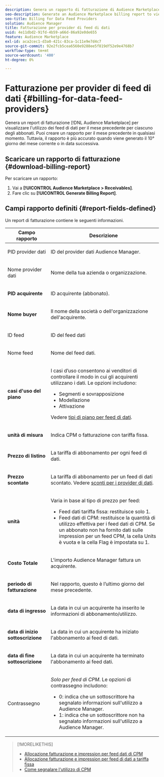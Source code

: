 ```yaml
---
description: Genera un rapporto di fatturazione di Audience Marketplace per visualizzare l’utilizzo dei feed di dati per il mese precedente per ciascuno degli abbonati. Puoi creare un rapporto per il mese precedente in qualsiasi momento. Tuttavia, il rapporto è più accurato quando viene generato il 10° giorno del mese corrente o in data successiva.
seo-description: Generate an Audience Marketplace billing report to view data feed usage for the previous month for each of your subscribers. You can create a report for the previous month at any time. However, the report is more accurate when you generate it on or after the 10th day of the current month.
seo-title: Billing for Data Feed Providers
solution: Audience Manager
title: Fatturazione per provider di feed di dati
uuid: 4e11dbd2-91fd-4b59-a66d-86a92e0de655
feature: Audience Marketplace
exl-id: aca2cec1-d3a0-421c-83ca-1c11e9e7d4c7
source-git-commit: 92e2fcb5cea6560e9288ee5f819df52e9e4768b7
workflow-type: tm+mt
source-wordcount: '400'
ht-degree: 0%

---
```


# Fatturazione per provider di feed di dati {#billing-for-data-feed-providers}

Genera un report di fatturazione [!DNL Audience Marketplace] per visualizzare l&#39;utilizzo dei feed di dati per il mese precedente per ciascuno degli abbonati. Puoi creare un rapporto per il mese precedente in qualsiasi momento. Tuttavia, il rapporto è più accurato quando viene generato il 10° giorno del mese corrente o in data successiva.

## Scaricare un rapporto di fatturazione {#download-billing-report}

Per scaricare un rapporto:

1. Vai a **[!UICONTROL Audience Marketplace > Receivables]**.
1. Fare clic su **[!UICONTROL Generate Billing Report]**.

## Campi rapporto definiti {#report-fields-defined}

Un report di fatturazione contiene le seguenti informazioni.

<table id="table_B433D5059F6446068683E425B1D87520"> 
 <thead> 
  <tr> 
   <th colname="col1" class="entry"> Campo rapporto </th> 
   <th colname="col2" class="entry"> Descrizione </th> 
  </tr> 
 </thead>
 <tbody> 
  <tr> 
   <td colname="col1"> <p>PID provider dati <b><span class="uicontrol"></span></b> </p> </td> 
   <td colname="col2"> <p>ID del provider dati <span class="keyword"> Audience Manager</span>. </p> </td> 
  </tr> 
  <tr> 
   <td colname="col1"> <p>Nome provider dati <b><span class="uicontrol"></span></b> </p> </td> 
   <td colname="col2"> <p>Nome della tua azienda o organizzazione. </p> </td> 
  </tr> 
  <tr> 
   <td colname="col1"> <p><b><span class="uicontrol"> PID acquirente</span></b> </p> </td> 
   <td colname="col2"> <p>ID acquirente (abbonato). </p> </td> 
  </tr> 
  <tr> 
   <td colname="col1"> <p><b><span class="uicontrol"> Nome buyer</span></b> </p> </td> 
   <td colname="col2"> <p>Il nome della società o dell'organizzazione dell'acquirente. </p> </td> 
  </tr> 
  <tr> 
   <td colname="col1"> <p>ID feed <b><span class="uicontrol"></span></b> </p> </td> 
   <td colname="col2"> <p>ID del feed dati </p> </td> 
  </tr> 
  <tr> 
   <td colname="col1"> <p>Nome feed <b><span class="uicontrol"></span></b> </p> </td> 
   <td colname="col2"> <p>Nome del feed dati. </p> </td> 
  </tr> 
  <tr> 
   <td colname="col1"> <p><b><span class="uicontrol"> casi d'uso del piano</span></b> </p> </td> 
   <td colname="col2"> <p>I casi d’uso consentono ai venditori di controllare il modo in cui gli acquirenti utilizzano i dati. Le opzioni includono: </p> 
    <ul id="ul_8230A93B5DCE4C10B025D3C761F72CEF"> 
     <li id="li_3400C6475F6D43D7AF54D9A0ED9C09E0">Segmenti e sovrapposizione </li> 
     <li id="li_65DFEF1EA6C341ACB5B72FF629F10AFC">Modellazione </li> 
     <li id="li_B84935B93ADE4D299732CE7E099DF7B3">Attivazione </li> 
    </ul> <p>Vedere <a href="../../../features/audience-marketplace/marketplace-data-providers/marketplace-create-manage-feeds.md#plan-types"> tipi di piano per feed di dati</a>. </p> </td> 
  </tr> 
  <tr> 
   <td colname="col1"> <p><b><span class="uicontrol"> unità di misura</span></b> </p> </td> 
   <td colname="col2"> <p>Indica CPM o fatturazione con tariffa fissa. </p> </td> 
  </tr> 
  <tr> 
   <td colname="col1"> <p><b><span class="uicontrol"> Prezzo di listino</span></b> </p> </td> 
   <td colname="col2"> <p>La tariffa di abbonamento per ogni feed di dati. </p> </td> 
  </tr> 
  <tr> 
   <td colname="col1"> <p><b><span class="uicontrol"> Prezzo scontato</span></b> </p> </td> 
   <td colname="col2"> <p>La tariffa di abbonamento per un feed di dati scontato. Vedere <a href="../../../features/audience-marketplace/marketplace-data-providers/marketplace-create-manage-feeds.md#discounts"> sconti per i provider di dati</a>. </p> </td> 
  </tr> 
  <tr> 
   <td colname="col1"> <p><b><span class="uicontrol"> unità</span></b> </p> </td> 
   <td colname="col2"> <p>Varia in base al tipo di prezzo per feed: </p> 
    <ul id="ul_01550B436EEE4FBC8C9945E08E3CE2C6"> 
     <li id="li_C589F6A751AB407E853AC6F726A47F14">Feed dati tariffa fissa: restituisce solo 1. </li> 
     <li id="li_F93F8AEB2D8C45BFA0305E7808AFF848">Feed dati di CPM: restituisce la quantità di utilizzo effettiva per i feed dati di CPM. Se un abbonato non ha fornito dati sulle impression per un feed CPM, la cella Units è vuota e la cella Flag è impostata su 1. </li> 
    </ul> </td> 
  </tr> 
  <tr> 
   <td colname="col1"> <p><b><span class="uicontrol"> Costo Totale</span></b> </p> </td> 
   <td colname="col2"> <p>L'importo <span class="keyword"> Audience Manager</span> fattura un acquirente. </p> </td> 
  </tr> 
  <tr> 
   <td colname="col1"> <p><b><span class="uicontrol"> periodo di fatturazione</span></b> </p> </td> 
   <td colname="col2"> <p> Nel rapporto, questo è l’ultimo giorno del mese precedente. </p> </td> 
  </tr> 
  <tr> 
   <td colname="col1"> <p><b><span class="uicontrol"> data di ingresso</span></b> </p> </td> 
   <td colname="col2"> <p>La data in cui un acquirente ha inserito le informazioni di abbonamento/utilizzo. </p> </td> 
  </tr> 
  <tr> 
   <td colname="col1"> <p><b><span class="uicontrol"> data di inizio sottoscrizione</span></b> </p> </td> 
   <td colname="col2"> <p>La data in cui un acquirente ha iniziato l'abbonamento ai feed di dati. </p> </td> 
  </tr> 
  <tr> 
   <td colname="col1"> <p><b><span class="uicontrol"> data di fine sottoscrizione</span></b> </p> </td> 
   <td colname="col2"> <p>La data in cui un acquirente ha terminato l'abbonamento ai feed dati. </p> </td> 
  </tr> 
  <tr> 
   <td colname="col1"> <p>Contrassegno <b><span class="uicontrol"></span></b> </p> </td> 
   <td colname="col2"> <p> <i>Solo per feed di CPM</i>. Le opzioni di contrassegno includono: </p> 
    <ul id="ul_509BC73B754A43299F8D719AB0805ABD"> 
     <li id="li_AB35E33B68EC49A187495DF6B9D86563">0: indica che un sottoscrittore ha segnalato informazioni sull'utilizzo a <span class="keyword"> Audience Manager</span>. </li> 
     <li id="li_2E4871B127A84EC586A9F3659F52D67E">1: indica che un sottoscrittore non ha segnalato informazioni sull'utilizzo a <span class="keyword"> Audience Manager</span>. </li> 
    </ul> </td> 
  </tr> 
 </tbody> 
</table>

>[!MORELIKETHIS]
>
>* [Allocazione fatturazione e impression per feed dati di CPM](../../../features/audience-marketplace/marketplace-data-buyers/marketplace-buyer-billing.md#cost-attribution)
>* [Allocazione fatturazione e impression per feed di dati a tariffa fissa](../../../features/audience-marketplace/marketplace-data-buyers/marketplace-buyer-billing.md)
>* [Come segnalare l&#39;utilizzo di CPM](../../../features/audience-marketplace/marketplace-data-buyers/marketplace-buyer-billing.md#report-cpm-usage)
